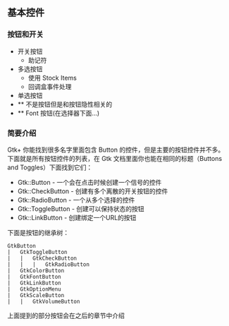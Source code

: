 ## 基本控件

### 按钮和开关

+ 开关按钮
  + 助记符
+ 多选按钮
  + 使用 Stock Items
  + 回调盒事件处理
+ 单选按钮
+ ** 不是按钮但是和按钮隐性相关的  
+ ** Font 按钮(在选择器下面...)


### 简要介绍

Gtk+ 你能找到很多名字里面包含 Button 的控件，但是主要的按钮控件并不多。下面就是所有按钮控件的列表，在 Gtk 文档里面你也能在相同的标题（Buttons and Toggles）下面找到它们：

+ Gtk::Button - 一个会在点击时候创建一个信号的控件
+ Gtk::CheckButton - 创建有多个离散的开关按钮的控件
+ Gtk::RadioButton - 一个从多个选择的控件
+ Gtk::ToggleButton - 创建可以保持状态的按钮
+ Gtk::LinkButton - 创建绑定一个URL的按钮

下面是按钮的继承树：

	GtkButton
	|   GtkToggleButton
	|   |   GtkCheckButton
	|   |   |   GtkRadioButton
	|   GtkColorButton
	|   GtkFontButton
	|   GtkLinkButton
	|   GtkOptionMenu
	|   GtkScaleButton
	|   |   GtkVolumeButton

上面提到的部分按钮会在之后的章节中介绍

   
   